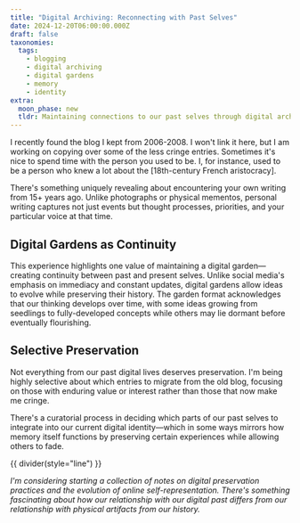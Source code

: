 ```yaml
---
title: "Digital Archiving: Reconnecting with Past Selves"
date: 2024-12-20T06:00:00.000Z
draft: false
taxonomies:
  tags:
    - blogging
    - digital archiving
    - digital gardens
    - memory
    - identity
extra:
  moon_phase: new
  tldr: Maintaining connections to our past selves through digital archives.
---
```


I recently found the blog I kept from 2006-2008. I won't link it here, but I am working on copying over some of the less cringe entries. Sometimes it's nice to spend time with the person you used to be. I, for instance, used to be a person who knew a lot about the [18th-century French aristocracy].

There's something uniquely revealing about encountering your own writing from 15+ years ago. Unlike photographs or physical mementos, personal writing captures not just events but thought processes, priorities, and your particular voice at that time. 

## Digital Gardens as Continuity

This experience highlights one value of maintaining a digital garden—creating continuity between past and present selves. Unlike social media's emphasis on immediacy and constant updates, digital gardens allow ideas to evolve while preserving their history. The garden format acknowledges that our thinking develops over time, with some ideas growing from seedlings to fully-developed concepts while others may lie dormant before eventually flourishing.

## Selective Preservation

Not everything from our past digital lives deserves preservation. I'm being highly selective about which entries to migrate from the old blog, focusing on those with enduring value or interest rather than those that now make me cringe.

There's a curatorial process in deciding which parts of our past selves to integrate into our current digital identity—which in some ways mirrors how memory itself functions by preserving certain experiences while allowing others to fade.

{{ divider(style="line") }}

*I'm considering starting a collection of notes on digital preservation practices and the evolution of online self-representation. There's something fascinating about how our relationship with our digital past differs from our relationship with physical artifacts from our history.*